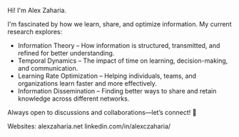 Hi! I'm Alex Zaharia.

I'm fascinated by how we learn, share, and optimize information. My current research explores:
- Information Theory – How information is structured, transmitted, and refined for better understanding.
- Temporal Dynamics – The impact of time on learning, decision-making, and communication.
- Learning Rate Optimization – Helping individuals, teams, and organizations learn faster and more effectively.
- Information Dissemination – Finding better ways to share and retain knowledge across different networks.

Always open to discussions and collaborations—let’s connect! 🚀

Websites:
alexzaharia.net
linkedin.com/in/alexczaharia/
